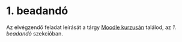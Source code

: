 # 1. beadandó

Az elvégzendő feladat leírását a tárgy [Moodle kurzusán](https://elearning.unideb.hu/course/view.php?id=5021) találod, az *1. beadandó* szekcióban.